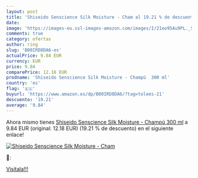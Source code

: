 ```yaml
---
layout: post
title: 'Shiseido Senscience Silk Moisture - Cham al 19.21 % de descuento'
date: 
image: 'https://images-eu.ssl-images-amazon.com/images/I/21eo95Au9PL._SL200_.jpg'
comments: true
category: ofertas
author: ring
slug: 'B00IRD8DA6-es'
actualPrice: 9.84 EUR
currency: EUR
price: 9.84
comparePrice: 12.18 EUR
prodname: 'Shiseido Senscience Silk Moisture - Champú  300 ml'
country: 'es'
flag: '🇪🇸'
buyurl: 'https://www.amazon.es/dp/B00IRD8DA6/?tag=tolees-21'
descuento: '19.21'
average: '9.84'
---
```


Ahora mismo tienes [Shiseido Senscience Silk Moisture - Champú  300 ml](https://www.amazon.es/dp/B00IRD8DA6/?tag=tolees-21) a 9.84 EUR (original: 12.18 EUR) (19.21 %  de descuento) en el siguiente enlace!

[![Shiseido Senscience Silk Moisture - Cham](https://images-eu.ssl-images-amazon.com/images/I/21eo95Au9PL._SL200_.jpg)](https://www.amazon.es/dp/B00IRD8DA6/?tag=tolees-21)

🔎:


[Visítala!!!](https://www.amazon.es/dp/B00IRD8DA6/?tag=tolees-21)
